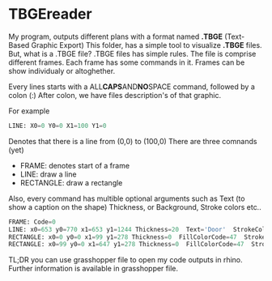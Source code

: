 # TBGEreader

My program, outputs different plans with a format named **.TBGE** (Text-Based Graphic Export) This folder, has a simple tool to visualize **.TBGE** files.
But, what is a .TBGE file?
.TBGE files has simple rules.
The file is comprise different frames. Each frame has some commands in it. Frames can be show individualy or altoghether.

Every lines starts with a ALL**CAPS**AND**NO**SPACE command, followed by a colon (:) After colon, we have files description's of that graphic.

For example
```python
LINE: X0=0 Y0=0 X1=100 Y1=0
```
Denotes that there is a line from (0,0) to (100,0)
There are three comnands (yet)
- FRAME: denotes start of a frame
- LINE: draw a line
- RECTANGLE: draw a rectangle

Also, every command has multible optional arguments such as Text (to show a caption on the shape) Thickness, or Background, Stroke colors etc..
```python
FRAME: Code=0
LINE: x0=653 y0=770 x1=653 y1=1244 Thickness=20  Text='Door'  StrokeColorCode=8  TextColorCode=9 
RECTANGLE: x0=0 y0=0 x1=99 y1=278 Thickness=0  FillColorCode=47  StrokeColorCode=1  Text='1--4' 
RECTANGLE: x0=99 y0=0 x1=647 y1=278 Thickness=0  FillColorCode=47  StrokeColorCode=1  Text='1--2' 
```

TL;DR you can use grasshopper file to open my code outputs in rhino. Further information is available in grasshopper file.
